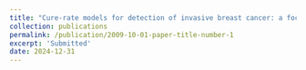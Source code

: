 ```yaml
---
title: "Cure-rate models for detection of invasive breast cancer: a focus on family history"
collection: publications
permalink: /publication/2009-10-01-paper-title-number-1
excerpt: 'Submitted'
date: 2024-12-31
---
```

